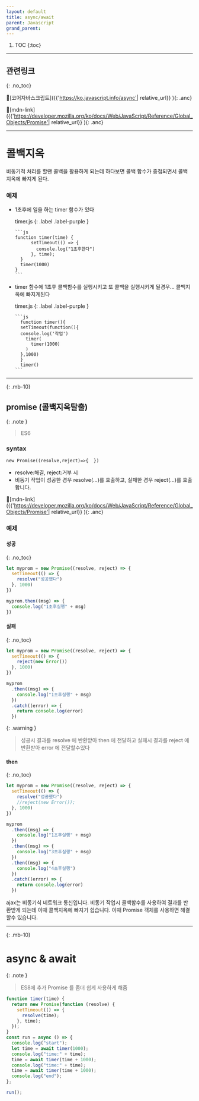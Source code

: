 ```yaml
---
layout: default
title: async/await
parent: Javascript
grand_parent:
---
```


1. TOC
{:toc}

---

## 관련링크

{: .no_toc}

🔗[코어자바스크립트]({{'https://ko.javascript.info/async'| relative_url}} ){: .anc}

🔗[mdn-link]({{'https://developer.mozilla.org/ko/docs/Web/JavaScript/Reference/Global_Objects/Promise'| relative_url}} ){: .anc}

---


# 콜백지옥

<div class='box'>
  비동기적 처리를 할땐 콜백을 활용하게 되는데 하다보면 콜백 함수가 중첩되면서 콜백 지옥에 빠지게 된다.
</div>

### 예제

- 1초후에 일을 하는 timer 함수가 있다

  timer.js
  {: .label .label-purple }

      ```js
      function timer(time) {
            setTimeout(() => {
              console.log("1초후한다")
            }, time);
        }
        timer(1000)
      }
      ```

  <script async src="//jsfiddle.net/qwerew0/uj13wLoh/4/embed/js/"></script>

- timer 함수에 1초후 콜백함수를 실행시키고 또 콜백을 실행시키게 될경우… 콜백지옥에 빠지게된다

  timer.js
  {: .label .label-purple }

      ```js
        function timer(){
        setTimeout(function(){
        console.log('작업')
          timer(
            timer(1000)
          )
        },1000)
        }
        timer()
      ```

  <script async src="//jsfiddle.net/qwerew0/uj13wLoh/6/embed/js/"></script>

---

{: .mb-10}

## promise (콜백지옥탈출)

{: .note }

> ES6

### syntax

`new Promise((resolve,reject)=>{  })`

- resolve:해결, reject:거부 시
- 비동기 작업이 성공한 경우 resolve(...)를 호출하고, 실패한 경우 reject(...)를 호출합니다.

🔗[mdn-link]({{'https://developer.mozilla.org/ko/docs/Web/JavaScript/Reference/Global_Objects/Promise'| relative_url}} ){: .anc}

### 예제

#### 성공

{: .no_toc}

```js
let myprom = new Promise((resolve, reject) => {
  setTimeout(() => {
    resolve("성공했다")
  }, 1000)
})

myprom.then((msg) => {
  console.log("1초후실행" + msg)
})
```

<script async src="//jsfiddle.net/qwerew0/n4ud1ytc/3/embed/js/"></script>

#### 실패

{: .no_toc}

```js
let myprom = new Promise((resolve, reject) => {
  setTimeout(() => {
    reject(new Error())
  }, 1000)
})

myprom
  .then((msg) => {
    console.log("1초후실행" + msg)
  })
  .catch((error) => {
    return console.log(error)
  })
```

{: .warning }

> 성공시 결과를 resolve 에 반환받아 then 에 전달하고
> 실패시 결과를 reject 에 반환받아 error 에 전달할수있다

#### then

{: .no_toc}

```js
let myprom = new Promise((resolve, reject) => {
  setTimeout(() => {
    resolve("성공했다")
    //reject(new Error());
  }, 1000)
})

myprom
  .then((msg) => {
    console.log("1초후실행" + msg)
  })
  .then((msg) => {
    console.log("3초후실행" + msg)
  })
  .then((msg) => {
    console.log("4초후실행")
  })
  .catch((error) => {
    return console.log(error)
  })
```

<div class='box'>
  ajax는 비동기식 네트워크 통신입니다.
  비동기 작업시 콜백함수를 사용하여 결과를 반환받게 되는데 이때 콜백지옥에 빠지기 쉽습니다.
  이때 Promise 객체를 사용하면 해결할수 있습니다.
</div>

---

{: .mb-10}

# async & await

{: .note }

> ES8에 추가
> Promise 를 좀더 쉽게 사용하게 해줌

```js
function timer(time) {
  return new Promise(function (resolve) {
    setTimeout(() => {
      resolve(time);
    }, time);
  });
}
const run = async () => {
  console.log("start");
  let time = await timer(1000);
  console.log("time:" + time);
  time = await timer(time + 1000);
  console.log("time:" + time);
  time = await timer(time + 1000);
  console.log("end");
};

run();
```
